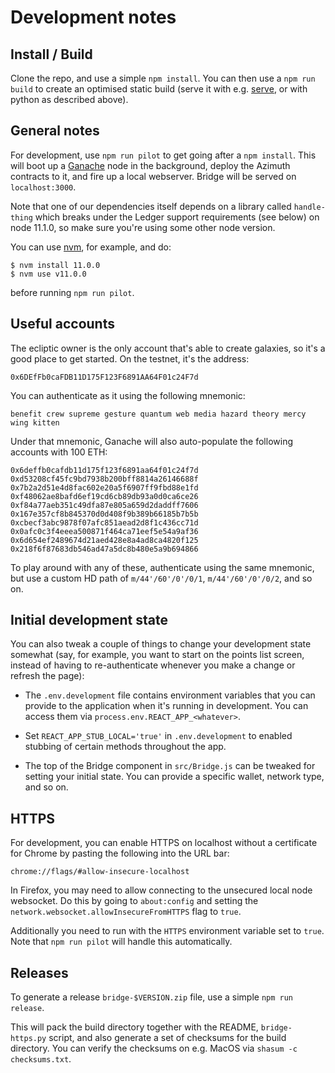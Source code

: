 # Development notes

## Install / Build

Clone the repo, and use a simple `npm install`. You can then use a `npm run build` to create an optimised static build (serve it with e.g. [serve](http://npmjs.com/package/serve), or with python as described above).

## General notes

For development, use `npm run pilot` to get going after a `npm install`. This
will boot up a [Ganache](https://github.com/trufflesuite/ganache-cli) node in the background, deploy the Azimuth contracts to
it, and fire up a local webserver. Bridge will be served on `localhost:3000`.

Note that one of our dependencies itself depends on a library called
`handle-thing` which breaks under the Ledger support requirements (see below)
on node 11.1.0, so make sure you're using some other node version.

You can use [nvm](https://github.com/creationix/nvm), for example, and do:

```
$ nvm install 11.0.0
$ nvm use v11.0.0
```

before running `npm run pilot`.

## Useful accounts

The ecliptic owner is the only account that's able to create galaxies, so
it's a good place to get started. On the testnet, it's the address:

```
0x6DEfFb0caFDB11D175F123F6891AA64F01c24F7d
```

You can authenticate as it using the following mnemonic:

```
benefit crew supreme gesture quantum web media hazard theory mercy wing kitten
```

Under that mnemonic, Ganache will also auto-populate the following accounts
with 100 ETH:

```
0x6deffb0cafdb11d175f123f6891aa64f01c24f7d
0xd53208cf45fc9bd7938b200bff8814a26146688f
0x7b2a2d51e4d8fac602e20a5f6907ff9fbd88e1fd
0xf48062ae8bafd6ef19cd6cb89db93a0d0ca6ce26
0xf84a77aeb351c49dfa87e805a659d2daddff7606
0x167e357cf8b845370d0d408f9b389b66185b7b5b
0xcbecf3abc9878f07afc851aead2d8f1c436cc71d
0x0afc0c3f4eeea500871f464ca71eef5e54a9af36
0x6d654ef2489674d21aed428e8a4ad8ca4820f125
0x218f6f87683db546ad47a5dc8b480e5a9b694866
```

To play around with any of these, authenticate using the same mnemonic, but
use a custom HD path of `m/44'/60'/0'/0/1`, `m/44'/60'/0'/0/2`, and so on.

## Initial development state

You can also tweak a couple of things to change your development state
somewhat (say, for example, you want to start on the points list screen, instead
of having to re-authenticate whenever you make a change or refresh the page):

- The `.env.development` file contains environment variables that you can
  provide to the application when it's running in development. You can access
  them via `process.env.REACT_APP_<whatever>`.

- Set `REACT_APP_STUB_LOCAL='true'` in `.env.development` to enabled stubbing of
  certain methods throughout the app.

- The top of the Bridge component in `src/Bridge.js` can be tweaked for setting
  your initial state. You can provide a specific wallet,
  network type, and so on.

## HTTPS

For development, you can enable HTTPS on localhost without a certificate for
Chrome by pasting the following into the URL bar:

```
chrome://flags/#allow-insecure-localhost
```

In Firefox, you may need to allow connecting to the unsecured local node
websocket. Do this by going to `about:config` and setting the
`network.websocket.allowInsecureFromHTTPS` flag to `true`.

Additionally you need to run with the `HTTPS` environment variable set to
`true`. Note that `npm run pilot` will handle this automatically.

## Releases

To generate a release `bridge-$VERSION.zip` file, use a simple `npm run release`.

This will pack the build directory together with the README, `bridge-https.py`
script, and also generate a set of checksums for the build directory. You can
verify the checksums on e.g. MacOS via `shasum -c checksums.txt`.
